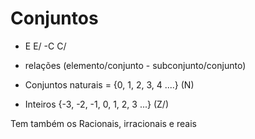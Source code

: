 # Conjuntos

* E E/ -C C/
* relações (elemento/conjunto - subconjunto/conjunto)

* Conjuntos naturais = {0, 1, 2, 3, 4 ....} (N\)
* Inteiros {-3, -2, -1, 0, 1, 2, 3 ...} (Z/)

Tem também os Racionais, irracionais e reais
